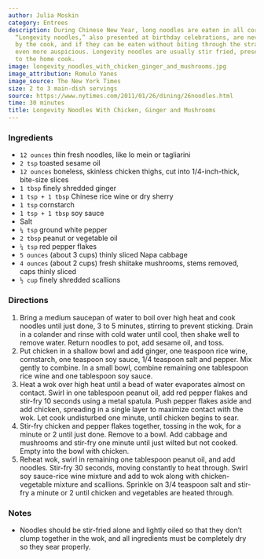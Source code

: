 ```yaml
---
author: Julia Moskin
category: Entrees
description: During Chinese New Year, long noodles are eaten in all corners of China.
  “Longevity noodles,” also presented at birthday celebrations, are never cut or broken
  by the cook, and if they can be eaten without biting through the strands, it’s considered
  even more auspicious. Longevity noodles are usually stir fried, presenting challenges
  to the home cook.
image: longevity_noodles_with_chicken_ginger_and_mushrooms.jpg
image_attribution: Romulo Yanes
image_source: The New York Times
size: 2 to 3 main-dish servings
source: https://www.nytimes.com/2011/01/26/dining/26noodles.html
time: 30 minutes
title: Longevity Noodles With Chicken, Ginger and Mushrooms
---
```


### Ingredients

* `12 ounces` thin fresh noodles, like lo mein or tagliarini
* `2 tsp` toasted sesame oil
* `12 ounces` boneless, skinless chicken thighs, cut into 1/4-inch-thick, bite-size slices
* `1 tbsp` finely shredded ginger
* `1 tsp + 1 tbsp` Chinese rice wine or dry sherry
* `1 tsp` cornstarch
* `1 tsp + 1 tbsp` soy sauce
* Salt
* `¼ tsp` ground white pepper
* `2 tbsp` peanut or vegetable oil
* `¼ tsp` red pepper flakes
* `5 ounces` (about 3 cups) thinly sliced Napa cabbage
* `4 ounces` (about 2 cups) fresh shiitake mushrooms, stems removed, caps thinly sliced
* `½ cup` finely shredded scallions

### Directions

1. Bring a medium saucepan of water to boil over high heat and cook noodles until just done, 3 to 5 minutes, stirring to prevent sticking. Drain in a colander and rinse with cold water until cool, then shake well to remove water. Return noodles to pot, add sesame oil, and toss.
2. Put chicken in a shallow bowl and add ginger, one teaspoon rice wine, cornstarch, one teaspoon soy sauce, 1/4 teaspoon salt and pepper. Mix gently to combine. In a small bowl, combine remaining one tablespoon rice wine and one tablespoon soy sauce.
3. Heat a wok over high heat until a bead of water evaporates almost on contact. Swirl in one tablespoon peanut oil, add red pepper flakes and stir-fry 10 seconds using a metal spatula. Push pepper flakes aside and add chicken, spreading in a single layer to maximize contact with the wok. Let cook undisturbed one minute, until chicken begins to sear.
4. Stir-fry chicken and pepper flakes together, tossing in the wok, for a minute or 2 until just done. Remove to a bowl. Add cabbage and mushrooms and stir-fry one minute until just wilted but not cooked. Empty into the bowl with chicken.
5. Reheat wok, swirl in remaining one tablespoon peanut oil, and add noodles. Stir-fry 30 seconds, moving constantly to heat through. Swirl soy sauce-rice wine mixture and add to wok along with chicken-vegetable mixture and scallions. Sprinkle on 3/4 teaspoon salt and stir-fry a minute or 2 until chicken and vegetables are heated through.

### Notes

- Noodles should be stir-fried alone and lightly oiled so that they don’t clump together in the wok, and all ingredients must be completely dry so they sear properly.